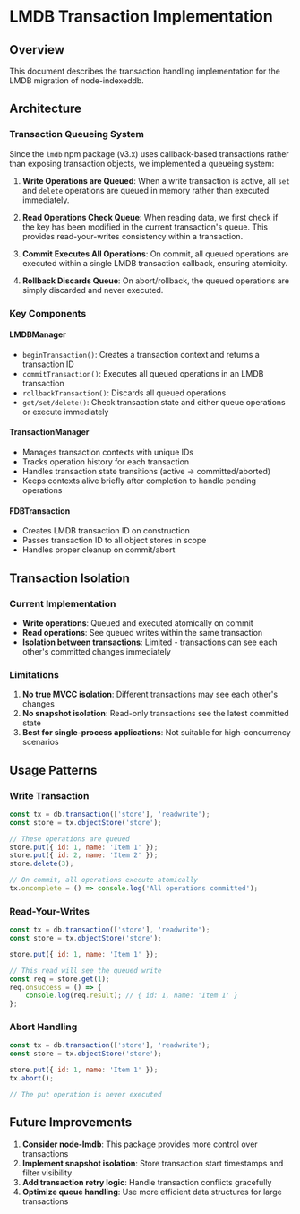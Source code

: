 # LMDB Transaction Implementation

## Overview

This document describes the transaction handling implementation for the LMDB migration of node-indexeddb.

## Architecture

### Transaction Queueing System

Since the `lmdb` npm package (v3.x) uses callback-based transactions rather than exposing transaction objects, we implemented a queueing system:

1. **Write Operations are Queued**: When a write transaction is active, all `set` and `delete` operations are queued in memory rather than executed immediately.

2. **Read Operations Check Queue**: When reading data, we first check if the key has been modified in the current transaction's queue. This provides read-your-writes consistency within a transaction.

3. **Commit Executes All Operations**: On commit, all queued operations are executed within a single LMDB transaction callback, ensuring atomicity.

4. **Rollback Discards Queue**: On abort/rollback, the queued operations are simply discarded and never executed.

### Key Components

#### LMDBManager
- `beginTransaction()`: Creates a transaction context and returns a transaction ID
- `commitTransaction()`: Executes all queued operations in an LMDB transaction
- `rollbackTransaction()`: Discards all queued operations
- `get/set/delete()`: Check transaction state and either queue operations or execute immediately

#### TransactionManager
- Manages transaction contexts with unique IDs
- Tracks operation history for each transaction
- Handles transaction state transitions (active → committed/aborted)
- Keeps contexts alive briefly after completion to handle pending operations

#### FDBTransaction
- Creates LMDB transaction ID on construction
- Passes transaction ID to all object stores in scope
- Handles proper cleanup on commit/abort

## Transaction Isolation

### Current Implementation
- **Write operations**: Queued and executed atomically on commit
- **Read operations**: See queued writes within the same transaction
- **Isolation between transactions**: Limited - transactions can see each other's committed changes immediately

### Limitations
1. **No true MVCC isolation**: Different transactions may see each other's changes
2. **No snapshot isolation**: Read-only transactions see the latest committed state
3. **Best for single-process applications**: Not suitable for high-concurrency scenarios

## Usage Patterns

### Write Transaction
```javascript
const tx = db.transaction(['store'], 'readwrite');
const store = tx.objectStore('store');

// These operations are queued
store.put({ id: 1, name: 'Item 1' });
store.put({ id: 2, name: 'Item 2' });
store.delete(3);

// On commit, all operations execute atomically
tx.oncomplete = () => console.log('All operations committed');
```

### Read-Your-Writes
```javascript
const tx = db.transaction(['store'], 'readwrite');
const store = tx.objectStore('store');

store.put({ id: 1, name: 'Item 1' });

// This read will see the queued write
const req = store.get(1);
req.onsuccess = () => {
    console.log(req.result); // { id: 1, name: 'Item 1' }
};
```

### Abort Handling
```javascript
const tx = db.transaction(['store'], 'readwrite');
const store = tx.objectStore('store');

store.put({ id: 1, name: 'Item 1' });
tx.abort();

// The put operation is never executed
```

## Future Improvements

1. **Consider node-lmdb**: This package provides more control over transactions
2. **Implement snapshot isolation**: Store transaction start timestamps and filter visibility
3. **Add transaction retry logic**: Handle transaction conflicts gracefully
4. **Optimize queue handling**: Use more efficient data structures for large transactions